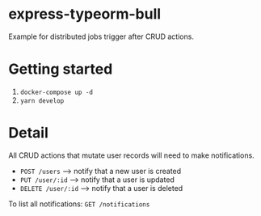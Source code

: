 # express-typeorm-bull

Example for distributed jobs trigger after CRUD actions.

# Getting started

1. `docker-compose up -d`
2. `yarn develop`

# Detail

All CRUD actions that mutate user records will need to make notifications.

- `POST /users` --> notify that a new user is created
- `PUT /user/:id` --> notify that a user is updated
- `DELETE /user/:id` --> notify that a user is deleted

To list all notifications: `GET /notifications`
